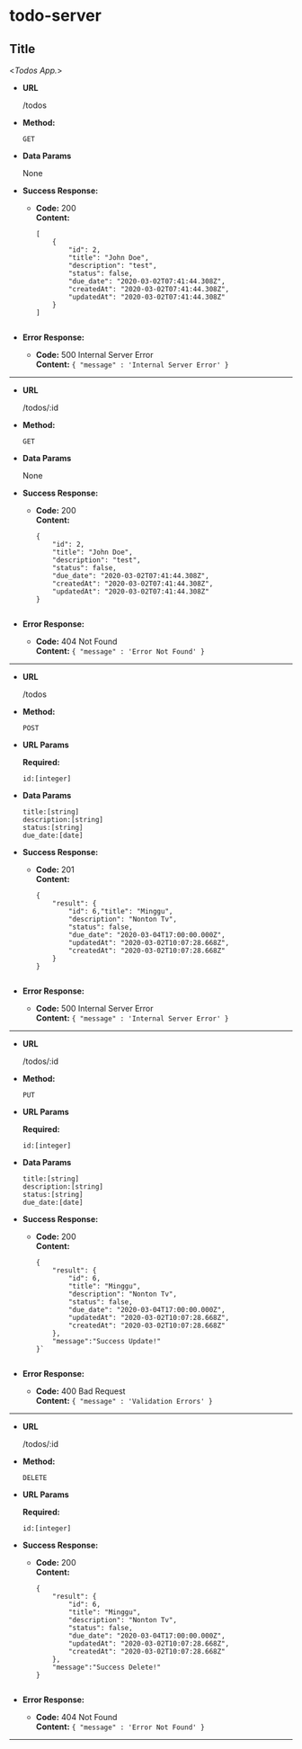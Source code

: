 # todo-server
**Title**
----
  <_Todos App._>

* **URL**

  /todos

* **Method:**

  `GET`

* **Data Params**

  None

* **Success Response:**

  * **Code:** 200 <br />
    **Content:** 
    ```
    [
        {
            "id": 2,
            "title": "John Doe",
            "description": "test",
            "status": false,
            "due_date": "2020-03-02T07:41:44.308Z",
            "createdAt": "2020-03-02T07:41:44.308Z",
            "updatedAt": "2020-03-02T07:41:44.308Z"
        }
    ]
 
* **Error Response:**

  * **Code:** 500 Internal Server Error <br />
    **Content:** `{ "message" : 'Internal Server Error' }`
----

* **URL**

  /todos/:id

* **Method:**

  `GET`

* **Data Params**

  None

* **Success Response:**

  * **Code:** 200 <br />
    **Content:** 
    ```
    {
        "id": 2,
        "title": "John Doe",
        "description": "test",
        "status": false,
        "due_date": "2020-03-02T07:41:44.308Z",
        "createdAt": "2020-03-02T07:41:44.308Z",
        "updatedAt": "2020-03-02T07:41:44.308Z"
    }
 
* **Error Response:**

  * **Code:** 404 Not Found <br />
    **Content:** `{ "message" : 'Error Not Found' }`
----

* **URL**

  /todos

* **Method:**

  `POST`

*  **URL Params**

    **Required:**

    `id:[integer]`

* **Data Params**

    `title:[string]` <br />
    `description:[string]` <br />
    `status:[string]` <br />
    `due_date:[date]` <br />

* **Success Response:**

  * **Code:** 201 <br />
    **Content:** 
    ```
    {
        "result": {
            "id": 6,"title": "Minggu",
            "description": "Nonton Tv",
            "status": false,
            "due_date": "2020-03-04T17:00:00.000Z",
            "updatedAt": "2020-03-02T10:07:28.668Z",
            "createdAt": "2020-03-02T10:07:28.668Z"
        }
    }
 
* **Error Response:**

  * **Code:** 500 Internal Server Error <br />
    **Content:** `{ "message" : 'Internal Server Error' }`
----

* **URL**

  /todos/:id

* **Method:**

  `PUT`

*  **URL Params**

    **Required:**

    `id:[integer]`

* **Data Params**

    `title:[string]` <br />
    `description:[string]` <br />
    `status:[string]` <br />
    `due_date:[date]` <br />

* **Success Response:**

  * **Code:** 200 <br />
    **Content:** 
    ```
    {
        "result": {
            "id": 6,
            "title": "Minggu",
            "description": "Nonton Tv",
            "status": false,
            "due_date": "2020-03-04T17:00:00.000Z",
            "updatedAt": "2020-03-02T10:07:28.668Z",
            "createdAt": "2020-03-02T10:07:28.668Z"
        },
        "message":"Success Update!"
    }`
 
* **Error Response:**

  * **Code:** 400 Bad Request <br />
    **Content:** `{ "message" : 'Validation Errors' }`
----

* **URL**

  /todos/:id

* **Method:**

  `DELETE`

*  **URL Params**

    **Required:**

    `id:[integer]`

* **Success Response:**

  * **Code:** 200 <br />
    **Content:** 
    ```
    {
        "result": {
            "id": 6,
            "title": "Minggu",
            "description": "Nonton Tv",
            "status": false,
            "due_date": "2020-03-04T17:00:00.000Z",
            "updatedAt": "2020-03-02T10:07:28.668Z",
            "createdAt": "2020-03-02T10:07:28.668Z"
        },
        "message":"Success Delete!"
    }
 
* **Error Response:**

  * **Code:** 404 Not Found <br />
    **Content:** `{ "message" : 'Error Not Found' }`
----